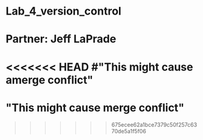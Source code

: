 # Lab_4_version_control
# Partner: Jeff LaPrade
<<<<<<< HEAD
#"This might cause  amerge conflict"
=======
# "This might cause merge conflict" 
>>>>>>> 675ecee62a1bce7379c50f257c6370de5a1f5f06
